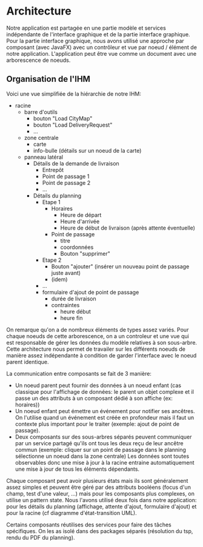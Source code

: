 # Architecture

Notre application est partagée en une partie modèle et services indépendante
de l'interface graphique et de la partie interface graphique.
Pour la partie interface graphique, nous avons utilisé une approche par
composant (avec JavaFX) avec un contrôleur et vue par noeud / élément de notre
application. L'application peut être vue comme un document avec une
arborescence de noeuds.

## Organisation de l'IHM

Voici une vue simplifiée de la hiérarchie de notre IHM:

- racine
  - barre d'outils
    - bouton "Load CityMap"
    - bouton "Load DeliveryRequest"
    - ...
  - zone centrale
    - carte
    - info-bulle (détails sur un noeud de la carte)
  - panneau latéral
    - Détails de la demande de livraison
      - Entrepôt
      - Point de passage 1  
      - Point de passage 2
      - ...
    - Détails du planning
      - Etape 1
        - Horaires
          - Heure de départ
          - Heure d'arrivée
          - Heure de début de livraison (après attente éventuelle)
        - Point de passage
          - titre
          - coordonnées
          - Bouton "supprimer"
      - Etape 2
        - Bouton "ajouter" (insérer un nouveau point de passage juste avant)
        - (idem)
      - ...
      - formulaire d'ajout de point de passage
        - durée de livraison
        - contraintes
          - heure début
          - heure fin
 
On remarque qu'on a de nombreux éléments de types assez variés.
Pour chaque noeuds de cette arborescence, on a un controleur et une vue qui
est responsable de gérer les données du modèle relatives à son sous-arbre.
Cette architecture nous permet de travailer sur les différents noeuds de
manière assez indépendante à condition de garder l'interface avec le noeud
parent identique.


La communication entre composants se fait de 3 manière:
- Un noeud parent peut fournir des données à un noeud enfant (cas classique
  pour l'affichage de données: le parent un objet complexe et il passe un
  des attributs à un composant dédié à son affiche (ex: horaires))
- Un noeud enfant peut émettre un événement pour notifier ses ancêtres.
  On l'utilise quand un événement est créée en profondeur mais il faut un
  contexte plus important pour le traiter (exemple: ajout de point de passage).
- Deux composants sur des sous-arbres séparés peuvent communiquer par un
  service partagé qu'ils ont tous les deux reçu de leur ancêtre commun
  (exemple: cliquer sur un point de passage dans le planning sélectionne un
  noeud dans la zone centrale)
Les données sont toutes observables donc une mise à jour à la racine entraine
automatiquement une mise à jour de tous les éléments dépendants.

Chaque composant peut avoir plusieurs états mais ils sont généralement assez
simples et peuvent être géré par des attributs booléens (focus d'un champ,
test d'une valeur, ...) mais pour les composants plus complexes, on utilise
un pattern state. Nous l'avons utilisé deux fois dans notre application:
pour les détails du planning (affichage, attente d'ajout, formulaire d'ajout)
et pour la racine (cf diagramme d'état-transition UML).

Certains composants réutilises des services pour faire des tâches spécifiques.
On les as isolé dans des packages séparés (résolution du tsp, rendu du PDF du
planning).


